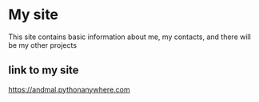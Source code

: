 # My site
This site contains basic information about me, my contacts, and there will be my other projects
## link to my site
https://andmal.pythonanywhere.com
